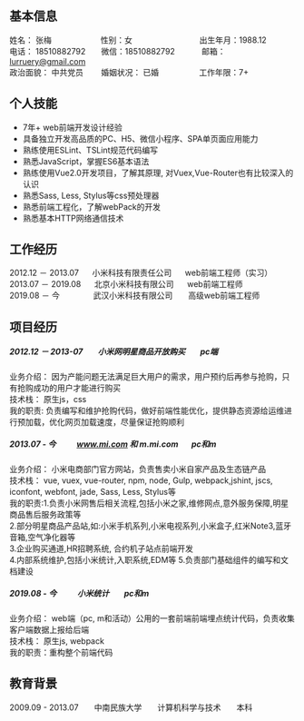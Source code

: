 ## 基本信息
姓名： 张梅&nbsp;&nbsp;&nbsp;&nbsp;&nbsp;&nbsp;&nbsp;&nbsp;&nbsp;&nbsp;&nbsp;&nbsp;&nbsp;&nbsp;&nbsp;&nbsp;&nbsp;&nbsp;&nbsp;&nbsp;&nbsp;&nbsp;性别：女&nbsp;&nbsp;&nbsp;&nbsp;&nbsp;&nbsp;&nbsp;&nbsp;&nbsp;&nbsp;&nbsp;&nbsp;&nbsp;&nbsp;&nbsp;&nbsp;&nbsp;&nbsp;&nbsp;&nbsp;&nbsp;&nbsp;&nbsp;&nbsp;&nbsp;&nbsp;&nbsp;&nbsp;&nbsp;&nbsp;出生年月：1988.12    
电话： 18510882792&nbsp;&nbsp;&nbsp;&nbsp;&nbsp;&nbsp; 微信：18510882792&nbsp;&nbsp;&nbsp;&nbsp;&nbsp;&nbsp;&nbsp;&nbsp;&nbsp;&nbsp;&nbsp;&nbsp;邮箱：lurruery@gmail.com  
政治面貌： 中共党员&nbsp;&nbsp;&nbsp;&nbsp;&nbsp;&nbsp;&nbsp;&nbsp;婚姻状况： 已婚 &nbsp;&nbsp;&nbsp;&nbsp;&nbsp;&nbsp;&nbsp;&nbsp;&nbsp;&nbsp;&nbsp;&nbsp;&nbsp; &nbsp;&nbsp;&nbsp;工作年限：7+  
   
## 个人技能
- 7年+ web前端开发设计经验
- 具备独立开发高品质的PC、H5、微信小程序、SPA单页面应用能力
- 熟练使用ESLint、TSLint规范代码编写
- 熟悉JavaScript，掌握ES6基本语法
- 熟练使用Vue2.0开发项目，了解其原理, 对Vuex,Vue-Router也有比较深入的认识
- 熟悉Sass, Less, Stylus等css预处理器
- 熟悉前端工程化，了解webPack的开发
- 熟悉基本HTTP网络通信技术

## 工作经历
2012.12 － 2013.07&nbsp;&nbsp;&nbsp;&nbsp;&nbsp;&nbsp;小米科技有限责任公司&nbsp;&nbsp;&nbsp;&nbsp;&nbsp;&nbsp;web前端工程师（实习）   
2013.07 － 2019.08&nbsp;&nbsp;&nbsp;&nbsp;&nbsp;&nbsp;北京小米科技有限公司&nbsp;&nbsp;&nbsp;&nbsp;&nbsp;&nbsp;web前端工程师  
2019.08 － 今&nbsp;&nbsp;&nbsp;&nbsp;&nbsp;&nbsp; &nbsp;&nbsp;&nbsp;&nbsp;&nbsp;&nbsp;&nbsp;&nbsp;武汉小米科技有限公司&nbsp;&nbsp;&nbsp;&nbsp;&nbsp;&nbsp; 高级web前端工程师

## 项目经历
##### 2012.12 － 2013-07 &nbsp;&nbsp;&nbsp;&nbsp;&nbsp;&nbsp;  小米网明星商品开放购买 &nbsp;&nbsp;&nbsp;&nbsp;&nbsp;&nbsp;  pc端  
业务介绍： 因为产能问题无法满足巨大用户的需求，用户预约后再参与抢购，只有抢购成功的用户才能进行购买  
技术栈： 原生js，css  
我的职责: 负责编写和维护抢购代码，做好前端性能优化，提供静态资源给运维进行预加载，优化网页加载速度，尽量保证抢购顺利  

##### 2013.07 - 今 &nbsp;&nbsp;&nbsp;&nbsp;&nbsp;&nbsp;&nbsp;&nbsp;&nbsp; www.mi.com 和 m.mi.com&nbsp;&nbsp;&nbsp;&nbsp;&nbsp;&nbsp;  pc和m
业务介绍： 小米电商部门官方网站，负责售卖小米自家产品及生态链产品  
技术栈： vue, vuex, vue-router, npm, node,  Gulp, webpack,jshint, jscs, iconfont, webfont, jade, Sass, Less, Stylus等     
我的职责:1.负责小米网售后相关流程,包括小米之家,维修网点,意外服务保障,明星商品售后服务政策等    
2.部分明星商品产品站,如:小米手机系列,小米电视系列,小米盒子,红米Note3,蓝牙音箱,空气净化器等     
3.企业购买通道,HR招聘系统, 合约机子站点前端开发    
4.内部系统维护,包括小米统计,入职系统,EDM等
5.负责部门基础组件的编写和文档建设

##### 2019.08 - 今 &nbsp;&nbsp;&nbsp;&nbsp;&nbsp;&nbsp;&nbsp;&nbsp;&nbsp; 小米统计 &nbsp;&nbsp;&nbsp;&nbsp;&nbsp;&nbsp;  pc和m
业务介绍： web端（pc, m和活动）公用的一套前端前端埋点统计代码，负责收集客户端数据上报给后端  
技术栈： 原生js,  webpack  
我的职责：重构整个前端代码  

## 教育背景
2009.09 - 2013.07&nbsp;&nbsp;&nbsp;&nbsp;&nbsp;&nbsp;&nbsp;中南民族大学&nbsp;&nbsp;&nbsp;&nbsp;&nbsp;&nbsp;&nbsp;计算机科学与技术&nbsp;&nbsp;&nbsp;&nbsp;&nbsp;&nbsp;&nbsp;本科  
